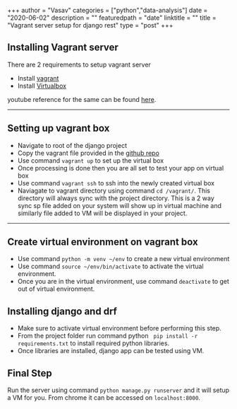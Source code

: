 +++
author = "Vasav"
categories = ["python","data-analysis"]
date = "2020-06-02"
description = ""
featuredpath = "date"
linktitle = ""
title = "Vagrant server setup for django rest"
type = "post"
+++

## Installing Vagrant server

There are 2 requirements to setup vagrant server
* Install [vagrant](https://www.vagrantup.com/)
* Install [Virtualbox](https://www.virtualbox.org/)

youtube reference for the same can be found [here](https://www.youtube.com/watch?v=IzGO9t6cNk8).
___

## Setting up vagrant box
* Navigate to root of the django project
* Copy the vagrant file provided in the [github repo](https://github.com/LondonAppDev/profiles-rest-api/blob/master/Vagrantfile)
* Use command ```vagrant up``` to set up the virtual box
* Once processing is done then you are all set to test your app on virtual box
* Use command ```vagrant ssh``` to ssh into the newly created virtual box
* Naviagate to vagrant directory using command ```cd /vagrant/```. This directory will always sync with the project directory. This is a 2 way sync sp file added on your system will show up in virtual machine and similarly file added to VM will be displayed in your project. 
___

## Create virtual environment on vagrant box
* Use command ```python -m venv ~/env``` to create a new virtual environment
* Use command ```source ~/env/bin/activate``` to activate the virtual environment.
* Once you are in the virtual environment, use command ```deactivate``` to get out of virtual environment.

## Installing django and drf
* Make sure to activate virtual environment before performing this step.
* From the project folder run command python ``` pip install -r requirements.txt``` to install required python libraries.
* Once libraries are installed, django app can be tested using VM. 

## Final Step
Run the server using command ```python manage.py runserver``` and it will setup a VM for you. From chrome it can be accessed on ```localhost:8000```.









